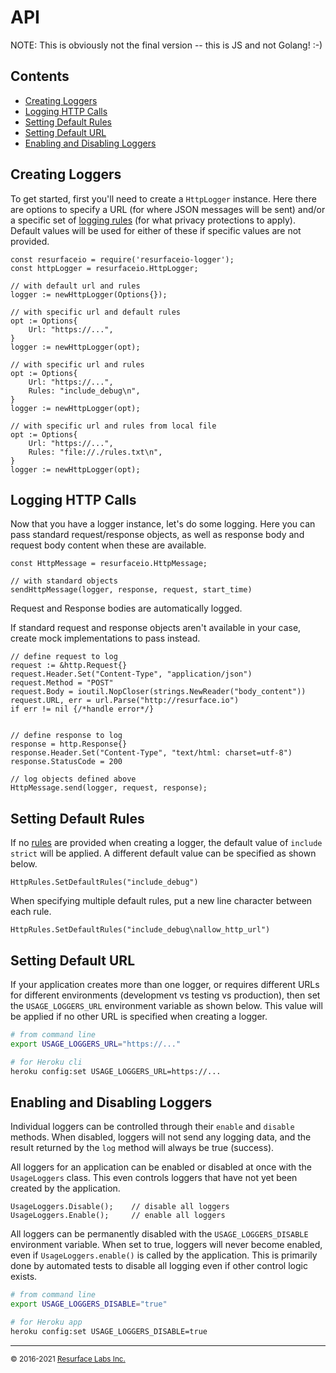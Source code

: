 # API

NOTE: This is obviously not the final version -- this is JS and not Golang! :-)

## Contents

<ul>
<li><a href="#creating_loggers">Creating Loggers</a></li>
<li><a href="#logging_http">Logging HTTP Calls</a></li>
<li><a href="#setting_default_rules">Setting Default Rules</a></li>
<li><a href="#setting_default_url">Setting Default URL</a></li>
<li><a href="#enabling_and_disabling_loggers">Enabling and Disabling Loggers</a></li>
</ul>

<a name="creating_loggers"/>

## Creating Loggers 

To get started, first you'll need to create a `HttpLogger` instance. Here there are options to specify a URL (for where JSON 
messages will be sent) and/or a specific set of <a href="https://resurface.io/rules.html">logging rules</a> (for what privacy 
protections to apply). Default values will be used for either of these if specific values are not provided.

```golang
const resurfaceio = require('resurfaceio-logger');
const httpLogger = resurfaceio.HttpLogger;

// with default url and rules
logger := newHttpLogger(Options{});

// with specific url and default rules
opt := Options{
    Url: "https://...",
}
logger := newHttpLogger(opt);

// with specific url and rules
opt := Options{
    Url: "https://...",
    Rules: "include_debug\n",
}
logger := newHttpLogger(opt);

// with specific url and rules from local file
opt := Options{
    Url: "https://...",
    Rules: "file://./rules.txt\n",
}
logger := newHttpLogger(opt);
```

<a name="logging_http"/>

## Logging HTTP Calls

Now that you have a logger instance, let's do some logging. Here you can pass standard request/response objects, as well
as response body and request body content when these are available. 

```golang
const HttpMessage = resurfaceio.HttpMessage;

// with standard objects
sendHttpMessage(logger, response, request, start_time)
```
Request and Response bodies are automatically logged.

If standard request and response objects aren't available in your case, create mock implementations to pass instead.

```golang
// define request to log
request := &http.Request{}
request.Header.Set("Content-Type", "application/json")
request.Method = "POST"
request.Body = ioutil.NopCloser(strings.NewReader("body_content"))
request.URL, err = url.Parse("http://resurface.io")
if err != nil {/*handle error*/}


// define response to log
response = http.Response{}
response.Header.Set("Content-Type", "text/html: charset=utf-8")
response.StatusCode = 200

// log objects defined above
HttpMessage.send(logger, request, response);
```

<a name="setting_default_rules"/>

## Setting Default Rules

If no <a href="https://resurface.io/rules.html">rules</a> are provided when creating a logger, the default value of 
`include strict` will be applied. A different default value can be specified as shown below.

```golang
HttpRules.SetDefaultRules("include_debug")
```

When specifying multiple default rules, put a new line character between each rule.

```golang
HttpRules.SetDefaultRules("include_debug\nallow_http_url")
```

<a name="setting_default_url"/>

## Setting Default URL

If your application creates more than one logger, or requires different URLs for different environments (development vs
testing vs production), then set the `USAGE_LOGGERS_URL` environment variable as shown below. This value will be applied if no
other URL is specified when creating a logger.

```bash
# from command line
export USAGE_LOGGERS_URL="https://..."

# for Heroku cli
heroku config:set USAGE_LOGGERS_URL=https://...
```

<a name="enabling_and_disabling_loggers"/>

## Enabling and Disabling Loggers

Individual loggers can be controlled through their `enable` and `disable` methods. When disabled, loggers will
not send any logging data, and the result returned by the `log` method will always be true (success).

All loggers for an application can be enabled or disabled at once with the `UsageLoggers` class. This even controls
loggers that have not yet been created by the application.

```golang
UsageLoggers.Disable();    // disable all loggers
UsageLoggers.Enable();     // enable all loggers
```

All loggers can be permanently disabled with the `USAGE_LOGGERS_DISABLE` environment variable. When set to true,
loggers will never become enabled, even if `UsageLoggers.enable()` is called by the application. This is primarily 
done by automated tests to disable all logging even if other control logic exists. 

```bash
# from command line
export USAGE_LOGGERS_DISABLE="true"

# for Heroku app
heroku config:set USAGE_LOGGERS_DISABLE=true
```

---
<small>&copy; 2016-2021 <a href="https://resurface.io">Resurface Labs Inc.</a></small>
